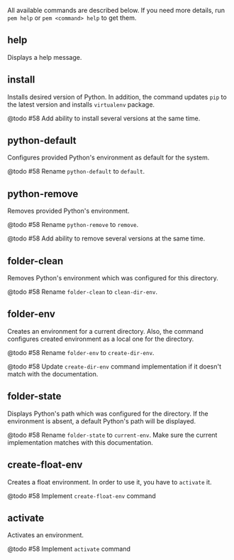 All available commands are described below. If you need more details, run `pem help` or `pem <command> help` to get them.

help
----
Displays a help message.

install
-------
Installs desired version of Python. In addition, the command updates `pip` to the latest version and installs `virtualenv` package.

@todo #58 Add ability to install several versions at the same time.

python-default
--------------
Configures provided Python's environment as default for the system.

@todo #58 Rename `python-default` to `default`.

python-remove
-------------
Removes provided Python's environment.

@todo #58 Rename `python-remove` to `remove`.

@todo #58 Add ability to remove several versions at the same time.

folder-clean
------------
Removes Python's environment which was configured for this directory.

@todo #58 Rename `folder-clean` to `clean-dir-env`.

folder-env
----------
Creates an environment for a current directory. Also, the command configures created environment as a local one for the directory.

@todo #58 Rename `folder-env` to `create-dir-env`.

@todo #58 Update `create-dir-env` command implementation if it doesn't match with the documentation.


folder-state
-------------
Displays Python's path which was configured for the directory. If the environment is absent, a default Python's path will be displayed.

@todo #58 Rename `folder-state` to `current-env`. Make sure the current implementation matches with this documentation.

create-float-env
----------------
Creates a float environment. In order to use it, you have to `activate` it.

@todo #58 Implement `create-float-env` command

activate
--------
Activates an environment.

@todo #58 Implement `activate` command
